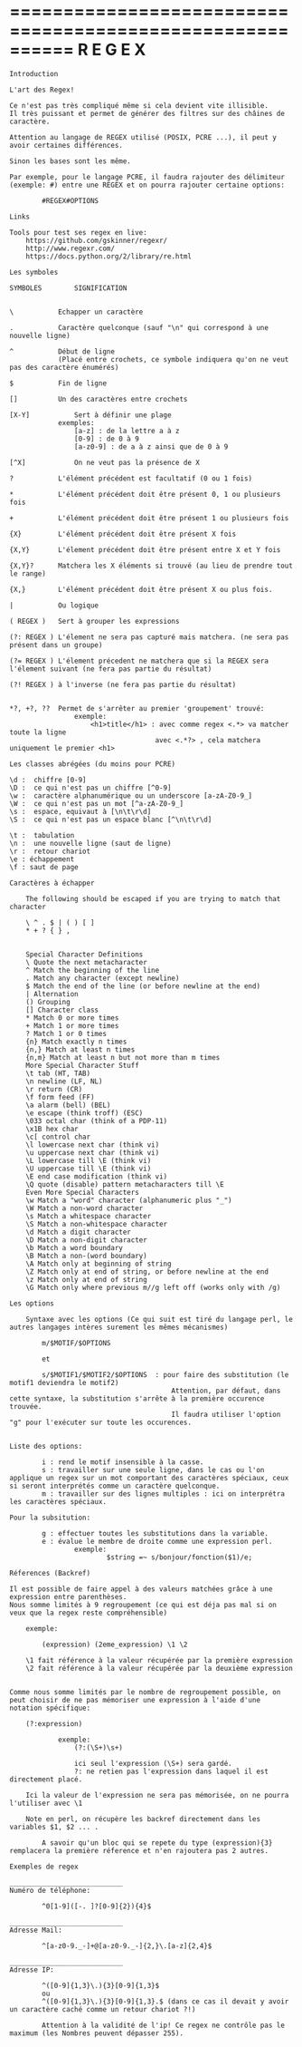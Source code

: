 ==========================================================
                       R E G E X 
==========================================================

~~~~~~~~~~~~~~~~~~~~~~~~~~
Introduction
~~~~~~~~~~~~~~~~~~~~~~~~~~

    L'art des Regex!

    Ce n'est pas très compliqué même si cela devient vite illisible.
    Il très puissant et permet de générer des filtres sur des châines de caractère.

    Attention au langage de REGEX utilisé (POSIX, PCRE ...), il peut y avoir certaines différences.

    Sinon les bases sont les même.

    Par exemple, pour le langage PCRE, il faudra rajouter des délimiteur (exemple: #) entre une REGEX et on pourra rajouter certaine options:

            #REGEX#OPTIONS

~~~~~~~~~~~~~~~~~~~~~~~~~~
Links
~~~~~~~~~~~~~~~~~~~~~~~~~~

    Tools pour test ses regex en live:
        https://github.com/gskinner/regexr/
        http://www.regexr.com/
        https://docs.python.org/2/library/re.html

~~~~~~~~~~~~~~~~~~~~~~~~~~
Les symboles
~~~~~~~~~~~~~~~~~~~~~~~~~~


	SYMBOLES		SIGNIFICATION


	\			Echapper un caractère

	.			Caractère quelconque (sauf "\n" qui correspond à une nouvelle ligne)

	^			Début de ligne
				(Placé entre crochets, ce symbole indiquera qu'on ne veut pas des caractère énumérés)

	$			Fin de ligne

	[]			Un des caractères entre crochets

	[X-Y]			Sert à définir une plage 
				exemples:
					[a-z] : de la lettre a à z
					[0-9] : de 0 à 9
					[a-z0-9] : de a à z ainsi que de 0 à 9		

	[^X]			On ne veut pas la présence de X

	?			L'élément précédent est facultatif (0 ou 1 fois)

	*			L'élément précédent doit être présent 0, 1 ou plusieurs fois

	+			L'élément précédent doit être présent 1 ou plusieurs fois

	{X}			L'élément précédent doit être présent X fois

	{X,Y}	    L'élement précédent doit être présent entre X et Y fois

    {X,Y}?      Matchera les X éléments si trouvé (au lieu de prendre tout le range)

	{X,}		L'élément précédent doit être présent X ou plus fois.

	|			Ou logique

	( REGEX )	Sert à grouper les expressions

    (?: REGEX ) L'élement ne sera pas capturé mais matchera. (ne sera pas présent dans un groupe)

    (?= REGEX ) L'élement précedent ne matchera que si la REGEX sera l'élement suivant (ne fera pas partie du résultat)

    (?! REGEX ) à l'inverse (ne fera pas partie du résultat)


    *?, +?, ??  Permet de s'arrêter au premier 'groupement' trouvé:
                    exemple:
                        <h1>title</h1> : avec comme regex <.*> va matcher toute la ligne
                                        avec <.*?> , cela matchera uniquement le premier <h1>

    


~~~~~~~~~~~~~~~~~~~~~~~~~~
Les classes abrégées (du moins pour PCRE)
~~~~~~~~~~~~~~~~~~~~~~~~~~

	\d :  chiffre [0-9]
	\D :  ce qui n'est pas un chiffre [^0-9]
	\w :  caractère alphanumérique ou un underscore [a-zA-Z0-9_]
	\W :  ce qui n'est pas un mot [^a-zA-Z0-9_]
	\s :  espace, equivaut à [\n\t\r\d]
	\S :  ce qui n'est pas un espace blanc [^\n\t\r\d]

	\t :  tabulation
	\n :  une nouvelle ligne (saut de ligne)
	\r :  retour chariot
	\e : échappement
	\f : saut de page

~~~~~~~~~~~~~~~~~~~~~~~~~~
Caractères à échapper
~~~~~~~~~~~~~~~~~~~~~~~~~~
                
        The following should be escaped if you are trying to match that character

        \ ^ . $ | ( ) [ ]
        * + ? { } ,


        Special Character Definitions
        \ Quote the next metacharacter
        ^ Match the beginning of the line
        . Match any character (except newline)
        $ Match the end of the line (or before newline at the end)
        | Alternation
        () Grouping
        [] Character class
        * Match 0 or more times
        + Match 1 or more times
        ? Match 1 or 0 times
        {n} Match exactly n times
        {n,} Match at least n times
        {n,m} Match at least n but not more than m times
        More Special Character Stuff
        \t tab (HT, TAB)
        \n newline (LF, NL)
        \r return (CR)
        \f form feed (FF)
        \a alarm (bell) (BEL)
        \e escape (think troff) (ESC)
        \033 octal char (think of a PDP-11)
        \x1B hex char
        \c[ control char
        \l lowercase next char (think vi)
        \u uppercase next char (think vi)
        \L lowercase till \E (think vi)
        \U uppercase till \E (think vi)
        \E end case modification (think vi)
        \Q quote (disable) pattern metacharacters till \E
        Even More Special Characters
        \w Match a "word" character (alphanumeric plus "_")
        \W Match a non-word character
        \s Match a whitespace character
        \S Match a non-whitespace character
        \d Match a digit character
        \D Match a non-digit character
        \b Match a word boundary
        \B Match a non-(word boundary)
        \A Match only at beginning of string
        \Z Match only at end of string, or before newline at the end
        \z Match only at end of string
        \G Match only where previous m//g left off (works only with /g)

~~~~~~~~~~~~~~~~~~~~~~~~~~
Les options
~~~~~~~~~~~~~~~~~~~~~~~~~~

        Syntaxe avec les options (Ce qui suit est tiré du langage perl, le autres langages intères surement les mêmes mécanismes)

            m/$MOTIF/$OPTIONS

            et

            s/$MOTIF1/$MOTIF2/$OPTIONS  : pour faire des substitution (le motif1 deviendra le motif2) 
                                            Attention, par défaut, dans cette syntaxe, la substitution s'arrête à la première occurence trouvée.
                                            Il faudra utiliser l'option "g" pour l'exécuter sur toute les occurences.


    Liste des options:

            i : rend le motif insensible à la casse.
            s : travailler sur une seule ligne, dans le cas ou l'on applique un regex sur un mot comportant des caractères spéciaux, ceux si seront interprétés comme un caractère quelconque.
            m : travailler sur des lignes multiples : ici on interprétra les caractères spéciaux.

    Pour la subsitution:

            g : effectuer toutes les substitutions dans la variable.
            e : évalue le membre de droite comme une expression perl.
                    exemple:
                            $string =~ s/bonjour/fonction($1)/e;

~~~~~~~~~~~~~~~~~~~~~~~~~~
Réferences (Backref)
~~~~~~~~~~~~~~~~~~~~~~~~~~

	Il est possible de faire appel à des valeurs matchées grâce à une expression entre parenthèses.
	Nous somme limités à 9 regroupement (ce qui est déja pas mal si on veux que la regex reste compréhensible)

		exemple:

			(expression) (2eme_expression) \1 \2

		\1 fait référence à la valeur récupérée par la première expression
		\2 fait référence à la valeur récupérée par la deuxième expression

	
	Comme nous somme limités par le nombre de regroupement possible, on peut choisir de ne pas mémoriser une expression à l'aide d'une notation spécifique:

		(?:expression)

                exemple:
                    (?:(\S+)\s+)

                    ici seul l'expression (\S+) sera gardé.
                    ?: ne retien pas l'expression dans laquel il est directement placé.

		Ici la valeur de l'expression ne sera pas mémorisée, on ne pourra l'utiliser avec \1

        Note en perl, on récupère les backref directement dans les variables $1, $2 ... .

            A savoir qu'un bloc qui se repete du type (expression){3} remplacera la première réference et n'en rajoutera pas 2 autres.


~~~~~~~~~~~~~~~~~~~~~~~~~~
Exemples de regex
~~~~~~~~~~~~~~~~~~~~~~~~~~
	____________________________
	Numéro de téléphone:

            ^0[1-9]([-. ]?[0-9]{2}){4}$

	____________________________
	Adresse Mail:

            ^[a-z0-9._-]+@[a-z0-9._-]{2,}\.[a-z]{2,4}$

	____________________________
	Adresse IP:

            ^([0-9]{1,3}\.){3}[0-9]{1,3}$
            ou
            ^([0-9]{1,3}\.){3}[0-9]{1,3}.$ (dans ce cas il devait y avoir un caractère caché comme un retour chariot ?!)

            Attention à la validité de l'ip! Ce regex ne contrôle pas le maximum (les Nombres peuvent dépasser 255).

